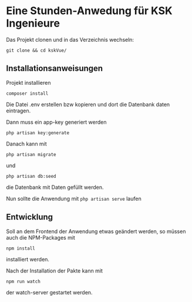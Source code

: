 # Eine Stunden-Anwedung für KSK Ingenieure

Das Projekt clonen und in das Verzeichnis wechseln:

`git clone && cd kskVue/`

## Installationsanweisungen


Projekt installieren

`composer install`


Die Datei .env erstellen bzw kopieren und dort die Datenbank daten eintragen.

Dann muss ein app-key generiert werden

`php artisan key:generate`

Danach kann mit 

`php artisan migrate`

und

`php artisan db:seed`

die Datenbank mit Daten gefüllt werden.

Nun sollte die Anwendung mit 
`php artisan serve` laufen


## Entwicklung

Soll an dem Frontend der Anwendung etwas geändert werden, so müssen auch die NPM-Packages mit

`npm install`

installiert werden.

Nach der Installation der Pakte kann mit 

`npm run watch`

der watch-server gestartet werden.
